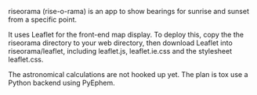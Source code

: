 riseorama (rise-o-rama) is an app to show bearings
for sunrise and sunset from a specific point.

It uses Leaflet for the front-end map display.
To deploy this, copy the the riseorama directory to your web directory,
then download Leaflet into riseorama/leaflet, including leaflet.js,
leaflet.ie.css and the stylesheet leaflet.css.

The astronomical calculations are not hooked up yet.
The plan is tox use a Python backend using PyEphem.
